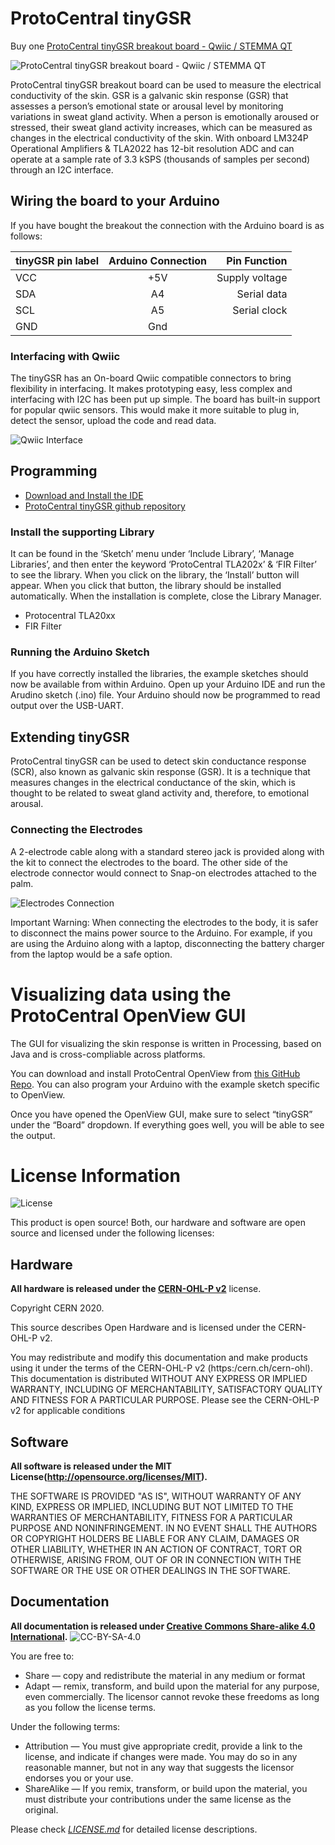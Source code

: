 # ProtoCentral tinyGSR 

Buy one [ProtoCentral tinyGSR breakout board - Qwiic / STEMMA QT](https://protocentral.com/product/protocentral-tinygsr-breakout-board-qwiic-stemma-qt/)

![ProtoCentral tinyGSR breakout board - Qwiic / STEMMA QT](assets/tinygsr.JPG)

ProtoCentral tinyGSR breakout board can be used to measure the electrical conductivity of the skin. GSR is a galvanic skin response (GSR) that assesses a person’s emotional state or arousal level by monitoring variations in sweat gland activity. When a person is emotionally aroused or stressed, their sweat gland activity increases, which can be measured as changes in the electrical conductivity of the skin. With onboard LM324P Operational Amplifiers & TLA2022 has 12-bit resolution ADC and can operate at a sample rate of 3.3 kSPS (thousands of samples per second) through an I2C interface.

## Wiring the board to your Arduino

If you have bought the breakout the connection with the Arduino board is as follows:

|tinyGSR pin label| Arduino Connection   |Pin Function      |
|----------------- |:--------------------:|-----------------:|
| VCC             | +5V                   |  Supply voltage       |
| SDA              | A4               |  Serial data   |
| SCL              | A5            | Serial clock          |
| GND              | Gnd  

### Interfacing with Qwiic
The tinyGSR has an On-board Qwiic compatible connectors to bring flexibility in interfacing. It makes prototyping easy, less complex and interfacing with I2C has been put up simple. The board has built-in support for popular qwiic sensors. This would make it more suitable to plug in, detect the sensor, upload the code and read data.

![Qwiic Interface](assets/qwiic.JPG)

## Programming
* [Download and Install the IDE](https://www.arduino.cc/en/software)
* [ProtoCentral tinyGSR github repository](https://github.com/Protocentral/protocentral_tinygsr)

### Install the supporting Library
It can be found in the ‘Sketch’ menu under ‘Include Library’, ‘Manage Libraries’, and then enter the keyword ‘ProtoCentral TLA202x’ & ‘FIR Filter’ to see the library. When you click on the library, the ‘Install’ button will appear. When you click that button, the library should be installed automatically. When the installation is complete, close the Library Manager.

* Protocentral TLA20xx
* FIR Filter

### Running the Arduino Sketch
If you have correctly installed the libraries, the example sketches should now be available from within Arduino.
Open up your Arduino IDE and run the Arudino sketch (.ino) file. Your Arduino should now be programmed to read output over the USB-UART.

## Extending tinyGSR
ProtoCentral tinyGSR can be used to detect skin conductance response (SCR), also known as galvanic skin response (GSR). It is a technique that measures changes in the electrical conductance of the skin, which is thought to be related to sweat gland activity and, therefore, to emotional arousal.

### Connecting the Electrodes
A 2-electrode cable along with a standard stereo jack is provided along with the kit to connect the electrodes to the board. The other side of the electrode connector would connect to Snap-on electrodes attached to the palm.

![Electrodes Connection](assets/electrodes.jpg)

Important Warning: When connecting the electrodes to the body, it is safer to disconnect the mains power source to the Arduino. For example, if you are using the Arduino along with a laptop, disconnecting the battery charger from the laptop would be a safe option.


# Visualizing data using the ProtoCentral OpenView GUI

The GUI for visualizing the skin response is written in Processing, based on Java and is cross-compliable across platforms.

You can download and install ProtoCentral OpenView from [this GitHub Repo](https://github.com/Protocentral/protocentral_openview). You can also program your Arduino with the example sketch specific to OpenView.

Once you have opened the OpenView GUI, make sure to select “tinyGSR” under the “Board” dropdown. If everything goes well, you will be able to see the output.

License Information
===================

![License](license_mark.svg)

This product is open source! Both, our hardware and software are open source and licensed under the following licenses:

Hardware
---------

**All hardware is released under the [CERN-OHL-P v2](https://ohwr.org/cern_ohl_p_v2.txt)** license.

Copyright CERN 2020.

This source describes Open Hardware and is licensed under the CERN-OHL-P v2.

You may redistribute and modify this documentation and make products
using it under the terms of the CERN-OHL-P v2 (https:/cern.ch/cern-ohl).
This documentation is distributed WITHOUT ANY EXPRESS OR IMPLIED
WARRANTY, INCLUDING OF MERCHANTABILITY, SATISFACTORY QUALITY
AND FITNESS FOR A PARTICULAR PURPOSE. Please see the CERN-OHL-P v2
for applicable conditions

Software
--------

**All software is released under the MIT License(http://opensource.org/licenses/MIT).**

THE SOFTWARE IS PROVIDED "AS IS", WITHOUT WARRANTY OF ANY KIND, EXPRESS OR IMPLIED, INCLUDING BUT NOT LIMITED TO THE WARRANTIES OF MERCHANTABILITY, FITNESS FOR A PARTICULAR PURPOSE AND NONINFRINGEMENT. IN NO EVENT SHALL THE AUTHORS OR COPYRIGHT HOLDERS BE LIABLE FOR ANY CLAIM, DAMAGES OR OTHER LIABILITY, WHETHER IN AN ACTION OF CONTRACT, TORT OR OTHERWISE, ARISING FROM, OUT OF OR IN CONNECTION WITH THE SOFTWARE OR THE USE OR OTHER DEALINGS IN THE SOFTWARE.

Documentation
-------------
**All documentation is released under [Creative Commons Share-alike 4.0 International](http://creativecommons.org/licenses/by-sa/4.0/).**
![CC-BY-SA-4.0](https://i.creativecommons.org/l/by-sa/4.0/88x31.png)

You are free to:

* Share — copy and redistribute the material in any medium or format
* Adapt — remix, transform, and build upon the material for any purpose, even commercially.
The licensor cannot revoke these freedoms as long as you follow the license terms.

Under the following terms:

* Attribution — You must give appropriate credit, provide a link to the license, and indicate if changes were made. You may do so in any reasonable manner, but not in any way that suggests the licensor endorses you or your use.
* ShareAlike — If you remix, transform, or build upon the material, you must distribute your contributions under the same license as the original.

Please check [*LICENSE.md*](LICENSE.md) for detailed license descriptions.
